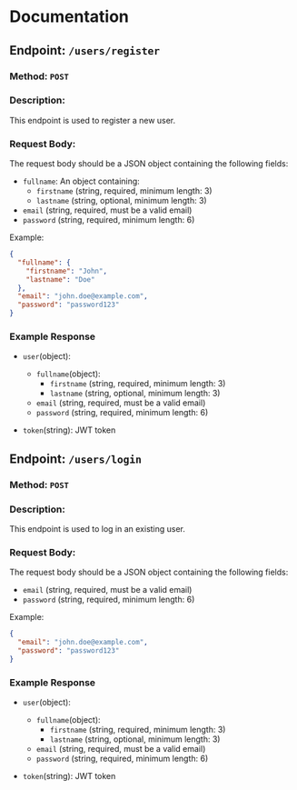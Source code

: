 # Documentation

## Endpoint: `/users/register`

### Method: `POST`

### Description:

This endpoint is used to register a new user.

### Request Body:

The request body should be a JSON object containing the following fields:

- `fullname`: An object containing:
  - `firstname` (string, required, minimum length: 3)
  - `lastname` (string, optional, minimum length: 3)
- `email` (string, required, must be a valid email)
- `password` (string, required, minimum length: 6)

Example:

```json
{
  "fullname": {
    "firstname": "John",
    "lastname": "Doe"
  },
  "email": "john.doe@example.com",
  "password": "password123"
}
```

### Example Response

- `user`(object):

  - `fullname`(object):
    - `firstname` (string, required, minimum length: 3)
    - `lastname` (string, optional, minimum length: 3)
  - `email` (string, required, must be a valid email)
  - `password` (string, required, minimum length: 6)

- `token`(string): JWT token

## Endpoint: `/users/login`

### Method: `POST`

### Description:

This endpoint is used to log in an existing user.

### Request Body:

The request body should be a JSON object containing the following fields:

- `email` (string, required, must be a valid email)
- `password` (string, required, minimum length: 6)

Example:

```json
{
  "email": "john.doe@example.com",
  "password": "password123"
}
```

### Example Response

- `user`(object):

  - `fullname`(object):
    - `firstname` (string, required, minimum length: 3)
    - `lastname` (string, optional, minimum length: 3)
  - `email` (string, required, must be a valid email)
  - `password` (string, required, minimum length: 6)

- `token`(string): JWT token
